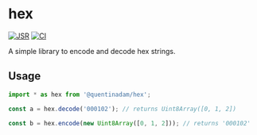 # hex

[![JSR](https://jsr.io/badges/@quentinadam/hex)](https://jsr.io/@quentinadam/hex)
[![CI](https://github.com/quentinadam/deno-hex/actions/workflows/ci.yml/badge.svg)](https://github.com/quentinadam/deno-hex/actions/workflows/ci.yml)

A simple library to encode and decode hex strings.

## Usage

```ts
import * as hex from '@quentinadam/hex';

const a = hex.decode('000102'); // returns Uint8Array([0, 1, 2])

const b = hex.encode(new Uint8Array([0, 1, 2])); // returns '000102'
```

